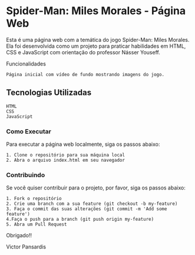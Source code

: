 # Spider-Man: Miles Morales - Página Web

Esta é uma página web com a temática do jogo Spider-Man: Miles Morales. Ela foi desenvolvida como um projeto para praticar habilidades em HTML, CSS e JavaScript com orientação do professor Násser Youseff.

Funcionalidades

    Página inicial com vídeo de fundo mostrando imagens do jogo.

## Tecnologias Utilizadas

    HTML
    CSS
    JavaScript

### Como Executar

Para executar a página web localmente, siga os passos abaixo:

    1. Clone o repositório para sua máquina local
    2. Abra o arquivo index.html em seu navegador

### Contribuindo

Se você quiser contribuir para o projeto, por favor, siga os passos abaixo:

    1. Fork o repositório
    2. Crie uma branch com a sua feature (git checkout -b my-feature)
    3. Faça o commit das suas alterações (git commit -m 'Add some feature')
    4.Faça o push para a branch (git push origin my-feature)
    5. Abra um Pull Request

Obrigado!!

Victor Pansardis
